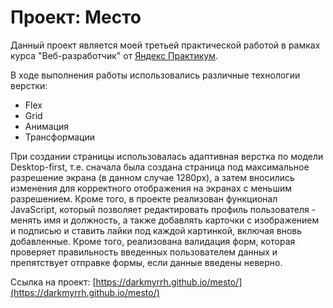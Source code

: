 # Проект: Место

Данный проект является моей третьей практической работой в рамках курса "Веб-разработчик" от [Яндекс Практикум](https://practicum.yandex.ru/). 

В ходе выполнения работы использовались различные технологии верстки:
* Flex
* Grid
* Анимация
* Трансформации

При создании страницы использовалась адаптивная верстка по модели Desktop-first, т.е. сначала была создана страница под максимальное разрешение экрана (в данном случае 1280px), а затем вносились изменения для корректного отображения на экранах с меньшим разрешением. Кроме того, в проекте реализован функционал JavaScript, который позволяет редактировать профиль пользователя - менять имя и должность, а также добавлять карточки с изображением и подписью и ставить лайки под каждой картинкой, включая вновь добавленные. Кроме того, реализована валидация форм, которая проверяет правильность введенных пользователем данных и препятствует отправке формы, если данные введены неверно.

Ссылка на проект: [https://darkmyrrh.github.io/mesto/](https://darkmyrrh.github.io/mesto/)
